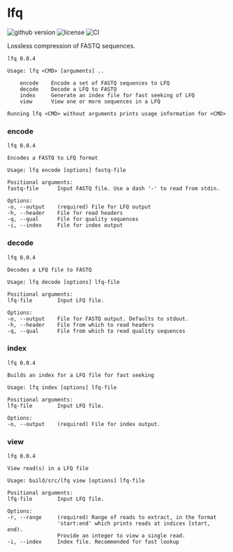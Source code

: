 # lfq
![github version](https://img.shields.io/badge/Version-0.0.4-informational)
![license](https://img.shields.io/github/license/lioscro/lfq)
![CI](https://github.com/Lioscro/lfq/workflows/CI/badge.svg)

Lossless compression of FASTQ sequences.

```
lfq 0.0.4

Usage: lfq <CMD> [arguments] ..

    encode    Encode a set of FASTQ sequences to LFQ
    decode    Decode a LFQ to FASTQ
    index     Generate an index file for fast seeking of LFQ
    view      View one or more sequences in a LFQ

Running lfq <CMD> without arguments prints usage information for <CMD>
```

### encode
```
lfq 0.0.4

Encodes a FASTQ to LFQ format

Usage: lfq encode [options] fastq-file

Positional arguments:
fastq-file      Input FASTQ file. Use a dash '-' to read from stdin.

Options:
-o, --output    (required) File for LFQ output
-h, --header    File for read headers
-q, --qual      File for quality sequences
-i, --index     File for index output
```

### decode
```
lfq 0.0.4

Decodes a LFQ file to FASTQ

Usage: lfq decode [options] lfq-file

Positional arguments:
lfq-file        Input LFQ file.

Options:
-o, --output    File for FASTQ output. Defaults to stdout.
-h, --header    File from which to read headers
-q, --qual      File from which to read quality sequences
```

### index
```
lfq 0.0.4

Builds an index for a LFQ file for fast seeking

Usage: lfq index [options] lfq-file

Positional arguments:
lfq-file        Input LFQ file.

Options:
-o, --output    (required) File for index output.
```

### view
```
lfq 0.0.4

View read(s) in a LFQ file

Usage: build/src/lfq view [options] lfq-file

Positional arguments:
lfq-file        Input LFQ file.

Options:
-r, --range     (required) Range of reads to extract, in the format
                'start:end' which prints reads at indices [start, end).
                Provide an integer to view a single read.
-i, --index     Index file. Recommended for fast lookup
```

